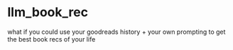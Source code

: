 # llm_book_rec
what if you could use your goodreads history + your own prompting to get the best book recs of your life
